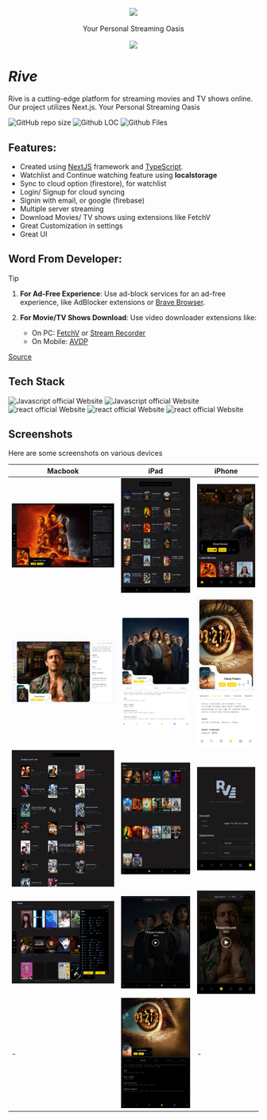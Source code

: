 <!-- ![proxy-manager](https://socialify.git.ci/Developabile/rive-next/image?description=1&font=KoHo&forks=1&issues=1&language=1&owner=1&pulls=1&stargazers=1&theme=Auto)
 -->

<div align="center">
<p>

<image src="./public/images/logo.svg" height="300"/>
</p>
Your Personal Streaming Oasis
</div>

<p align="center">
  <img align="center" src="https://readme-typing-svg.herokuapp.com?color=%23${textVal}&lines=+👋🏻+Welcome+to+Rive+👋🏻;🌐+Stream+Movies+and+Tv+Shows+🌐;👨🏻‍💻+Lets+Build+Together+👩🏻‍💻;💡+Download+Our+App!+💡;🌐+Check+our+website+🌐;🙏🏻+Thanks+for+Contributing+🙏🏻"
 <img src= 'https://capsule-render.vercel.app/api?type=rect&color=gradient&height=2.5'/>
</p>

# **_Rive_**

Rive is a cutting-edge platform for streaming movies and TV shows online. Our project utilizes Next.js. Your Personal Streaming Oasis

<div align="left">
 <p>

![GitHub repo size](https://img.shields.io/github/repo-size/Developabile/rive-next)
![Github LOC](https://tokei.rs/b1/github/Developabile/rive-next)
![Github Files](https://tokei.rs/b1/github/Developabile/rive-next?category=files)

 </p>
</div>

## **Features**:

- Created using [NextJS](https://nextjs.org/) framework and [TypeScript](https://www.typescriptlang.org/).
- Watchlist and Continue watching feature using **localstorage**
- Sync to cloud option (firestore), for watchlist
- Login/ Signup for cloud syncing
- Signin with email, or google (firebase)
- Multiple server streaming
- Download Movies/ TV shows using extensions like FetchV
- Great Customization in settings
- Great UI

## **Word From Developer**:

> [!TIP]
>
> 1. **For Ad-Free Experience**: Use ad-block services for an ad-free experience, like AdBlocker extensions or [Brave Browser](https://brave.com/).
> 2. **For Movie/TV Shows Download**:
>    Use video downloader extensions like:
>
>    - On PC: [FetchV](https://fetchv.net/) or [Stream Recorder](https://www.hlsloader.com/)
>    - On Mobile: [AVDP](https://play.google.com/store/apps/details?id=videoplayer.videodownloader.downloader)
>
> [Source](https://www.reddit.com/r/DataHoarder/comments/qgne3i/how_to_download_videos_from_vidsrcme/)

## **Tech Stack**

<p>
    <img src="https://img.shields.io/badge/next.js-7c3aed?style=for-the-badge&logo=next.js&logoColor=white" alt="Javascript official Website"/>
    <img src="https://img.shields.io/badge/typescript-7c3aed?style=for-the-badge&logo=typescript&logoColor=white" alt="Javascript official Website"/>
    <img src="https://img.shields.io/badge/framer-7c3aed?style=for-the-badge&logo=framer&logoColor=white" alt="react official Website"/>
    <img src="https://img.shields.io/badge/sass-7c3aed?style=for-the-badge&logo=sass&logoColor=white" alt="react official Website"/>
    <img src="https://img.shields.io/badge/firebase-7c3aed?style=for-the-badge&logo=firebase&logoColor=white" alt="react official Website"/>
</p>

## **Screenshots**

Here are some screenshots on various devices

| Macbook                                                        | iPad                                                | iPhone                                                         |
| -------------------------------------------------------------- | --------------------------------------------------- | -------------------------------------------------------------- |
| ![mac](./screenshots/macbook/MacBook%20Pro-1711134363365.jpeg) | ![ipad](./screenshots/ipad/iPad-1711133919085.jpeg) | ![iphone](./screenshots/iphone/iPhone%20SE-1711133892195.jpeg) |
| ![mac](./screenshots/macbook/MacBook%20Pro-1711134203319.jpeg) | ![ipad](./screenshots/ipad/iPad-1711134203174.jpeg) | ![iphone](./screenshots/iphone/iPhone%20SE-1711134203201.jpeg) |
| ![mac](./screenshots/macbook/MacBook%20Pro-1711134313758.jpeg) | ![ipad](./screenshots/ipad/iPad-1711134001134.jpeg) | ![iphone](./screenshots/iphone/iPhone%20SE-1711134064713.jpeg) |
| ![mac](./screenshots/macbook/MacBook%20Pro-1711134020120.jpeg) | ![ipad](./screenshots/ipad/iPad-1711134390880.jpeg) | ![iphone](./screenshots/iphone/iPhone%20SE-1711134412110.jpeg) |
| -                                                              | ![ipad](./screenshots/ipad/iPad-1711134263026.jpeg) | -                                                              |
